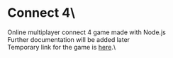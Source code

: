 # Connect 4\
Online multiplayer connect 4 game made with Node.js\
Further documentation will be added later\
Temporary link for the game is <a href="https://connect4.pawz.pw">here</a>.\
